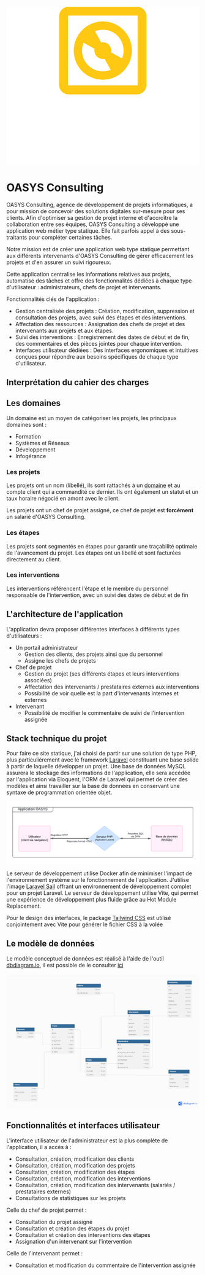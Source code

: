 ![logo Oasys](/public/assets/images/logo/png/logo-no-background.png)

# OASYS Consulting

OASYS Consulting, agence de développement de projets informatiques, a pour mission de concevoir des solutions digitales sur-mesure pour ses clients. Afin d'optimiser sa gestion de projet interne et d'accroître la collaboration entre ses équipes, OASYS Consulting a développé une application web métier type statique. Elle fait parfois appel à des sous-traitants pour compléter certaines tâches.

Notre mission est de créer une application web type statique permettant aux différents intervenants d'OASYS Consulting de gérer efficacement les projets et d'en assurer un suivi rigoureux.

Cette application centralise les informations relatives aux projets, automatise des tâches et offre des fonctionnalités dédiées à chaque type d'utilisateur : administrateurs, chefs de projet et intervenants.

Fonctionnalités clés de l'application :

- Gestion centralisée des projets : Création, modification, suppression et consultation des projets, avec suivi des étapes et des interventions.
- Affectation des ressources : Assignation des chefs de projet et des intervenants aux projets et aux étapes.
- Suivi des interventions : Enregistrement des dates de début et de fin, des commentaires et des pièces jointes pour chaque intervention.
- Interfaces utilisateur dédiées : Des interfaces ergonomiques et intuitives conçues pour répondre aux besoins spécifiques de chaque type d'utilisateur.

## Interprétation du cahier des charges

## Les domaines

Un domaine est un moyen de catégoriser les projets, les principaux domaines sont :
 - Formation
 - Systèmes et Réseaux
 - Développement
 - Infogérance

### Les projets

Les projets ont un nom (libellé), ils sont rattachés à un [domaine](#les-domaines) et au compte client qui a commandité ce dernier. Ils ont également un statut et un taux horaire négocié en amont avec le client.

Les projets ont un chef de projet assigné, ce chef de projet est **forcément** un salarié d'OASYS Consulting.

### Les étapes

Les projets sont segmentés en étapes pour garantir une traçabilité optimale de l'avancement du projet. Les étapes ont un libellé et sont facturées directement au client.

### Les interventions

Les interventions référencent l'étape et le membre du personnel responsable de l'intervention, avec un suivi des dates de début et de fin

## L'architecture de l'application

L'application devra proposer différentes interfaces à différents types d'utilisateurs :

 - Un portail administrateur
    - Gestion des clients, des projets ainsi que du personnel
    - Assigne les chefs de projets
 - Chef de projet
    - Gestion du projet (ses différents étapes et leurs interventions associées)
    - Affectation des intervenants / prestataires externes aux interventions
    - Possibilité de voir quelle est la part d'intervenants internes et externes
 - Intervenant
    - Possibilité de modifier le commentaire de suivi de l'intervention assignée

## Stack technique du projet

Pour faire ce site statique, j'ai choisi de partir sur une solution de type PHP, plus particulièrement avec le framework [Laravel](https://laravel.com/) constituant une base solide à partir de laquelle développer
un projet. Une base de données MySQL assurera le stockage des informations de l'application, elle sera accédée par l'application via Eloquent, l'ORM de Laravel qui permet de créer des modèles
et ainsi travailler sur la base de données en conservant une syntaxe de programmation orientée objet.

![Architecture de l'application](/resources/docs/AAD%20OASYS.png)

Le serveur de développement utilise Docker afin de minimiser l'impact de l'environnement système sur le fonctionnement de l'application. J'utilise l'image [Laravel Sail](https://laravel.com/docs/10.x/sail#installation)
offrant un environnement de développement complet pour un projet Laravel. Le serveur de développement utilise Vite, qui permet une expérience de développement plus fluide grâce au Hot Module Replacement.

Pour le design des interfaces, le package [Tailwind CSS](https://tailwindcss.com/) est utilisé conjointement avec Vite pour générer le fichier CSS à la volée

## Le modèle de données

Le modèle conceptuel de données est réalisé à l'aide de l'outil [dbdiagram.io](https://dbdiagram.io/home), il est possible de le consulter [ici](https://dbdiagram.io/d/OASYS-Consulting-666859406bc9d447b16984a1)

![MCD](/resources/docs/oasys_mcd.png)



## Fonctionnalités et interfaces utilisateur

L'interface utilisateur de l'administrateur est la plus complète de l'application, il a accès à :
- Consultation, création, modification des clients
- Consultation, création, modification des projets
- Consultation, création, modification des étapes
- Consultation, création, modification des interventions
- Consultation, création, modification des intervenants (salariés / prestataires externes)
- Consultations de statistiques sur les projets

Celle du chef de projet permet :
 - Consultation du projet assigné
 - Consultation et création des étapes du projet
 - Consultation et création des interventions des étapes
 - Assignation d'un intervenant sur l'intervention

Celle de l'intervenant permet :
 - Consultation et modification du commentaire de l'intervention assignée
